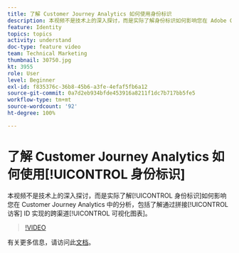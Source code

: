 ```yaml
---
title: 了解 Customer Journey Analytics 如何使用身份标识
description: 本视频不是技术上的深入探讨，而是实际了解身份标识如何影响您在 Adobe Customer Journey Analytics 中的分析，包括了解通过拼接访客 ID 实现的跨渠道可视化图表。
feature: Identity
topics: topics
activity: understand
doc-type: feature video
team: Technical Marketing
thumbnail: 30750.jpg
kt: 3955
role: User
level: Beginner
exl-id: f835376c-36b8-45b6-a3fe-4efaf5fb6a12
source-git-commit: 0a7d2eb934bfde453916a8211f1dc7b717bb5fe5
workflow-type: tm+mt
source-wordcount: '92'
ht-degree: 100%

---
```


# 了解 Customer Journey Analytics 如何使用[!UICONTROL 身份标识]

本视频不是技术上的深入探讨，而是实际了解[!UICONTROL 身份标识]如何影响您在 Customer Journey Analytics 中的分析，包括了解通过拼接[!UICONTROL 访客] ID 实现的跨渠道[!UICONTROL 可视化图表]。

>[!VIDEO](https://video.tv.adobe.com/v/40087/?learn=on&quality=12&captions=chi_hans)

有关更多信息，请访问此[文档](https://experienceleague.adobe.com/docs/analytics-platform/using/cja-landing.html?lang=zh-Hans)。
